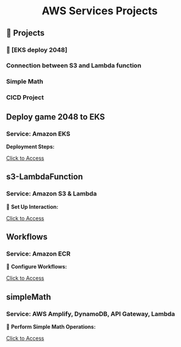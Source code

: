 <div align="center">
  <h1>AWS Services Projects</h1>
</div>
<h2>🧐 Projects </h2>


<h3>  🚀 [EKS deploy 2048] </h3>  
<h3>  Connection between S3 and Lambda function</h3>  
<h3>  Simple Math</h3>  
<h3>  CICD Project</h3>  


## Deploy game 2048 to EKS
### Service: Amazon EKS

 **Deployment Steps:**

[Click to Access](https://github.com/xiayulin123/AWS-Services/tree/main/EKS2048-deployment)

## s3-LambdaFunction
### Service: Amazon S3 & Lambda

🔗 **Set Up Interaction:**

[Click to Access](https://github.com/xiayulin123/AWS-Services/tree/main/s3-LambdaFunction)

## Workflows
### Service: Amazon ECR

🔄 **Configure Workflows:**

[Click to Access](https://github.com/xiayulin123/AWS-Services/tree/main/workflows)

## simpleMath
### Service: AWS Amplify, DynamoDB, API Gateway, Lambda

🔢 **Perform Simple Math Operations:**

[Click to Access](https://github.com/xiayulin123/AWS-Services/tree/main/simpleMath)

